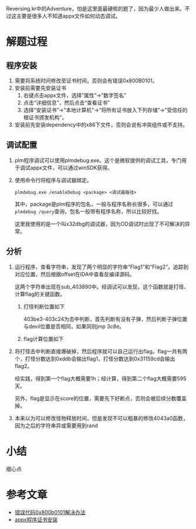Reversing.kr中的Adventure，怕是这里面最硬核的题了，因为最少人做出来。不过这主要是很多人不知道appx文件如何动态调试。

# 解题过程

## 程序安装

1. 需要将系统时间修改至证书时间，否则会有错误0x800B0101。
2. 安装前需要先安装证书
   1. 右键点击appx文件，选择“属性”->“数字签名”
   2. 点击“详细信息”，然后点击“查看证书”
   3. 选择“安装证书”->"本地计算机"->“将所有证书放入下列存储”->"受信任的根证书颁发机构"。
3. 安装前先安装dependency中的x86下文件，否则会说有冲突组件或不支持。

## 调试配置

1. plm程序调试可以使用plmdebug.exe。这个是微软提供的调试工具，专门用于调试appx文件，可以通过winSDK获得。

2. 使用命令行将程序与调试器绑定。

   ```plmdebug.exe /enableDebug <package> <调试器路径>```

   其中，package是plm程序的包名，一般与程序名称长很多，可以通过```plmdebug /query```查询，包名一般带有程序名称，所以比较好找。

   这里我使用的是一个叫x32dbg的调试器，因为OD调试时出现了不可解决的异常。

## 分析

1. 运行程序，查看字符串，发现了两个明显的字符串“Flag1”和“Flag2”。追踪到对应位置，然后根据offset在IDA中查看反编译源码。

   这两个字符串出现在sub_403890中。经调试可以发现，这个函数就是打怪、计算flag的关键函数。

   1. 打怪判断位置如下

      403be3-403c24为击中判断，首先判断有没有子弹，然后判断子弹位置与devil位置是否相同，如果同则jmp 3c8e。

   2. flag计算位置如下

2. 将打怪击中判断直接爆破掉，然后程序就可以自己运行出flag。flag一共有两个，打怪分数达到0xddb会输出flag1，打怪分数达到0x31159cd会输出flag2。

   经实践，得到第一个flag大概需要1h；经计算，得到第二个flag大概需要595天。

   另外，flag是显示在score的位置，需要先下好断点，否则会被后续分数覆盖掉。

3. 本来以为可以修改怪物释放时间，但是发现不可以粗暴的修改4043a0函数，因为之后的字符串异或需要用到rand

# 小结

细心点

# 参考文章

* [错误代码0x800b0101解决办法](http://www.uqidong.com/wtjd/2767.html)
* [appx程序证书安装](http://blog.sina.com.cn/s/blog_5f2ed5cb0101ce3u.html)